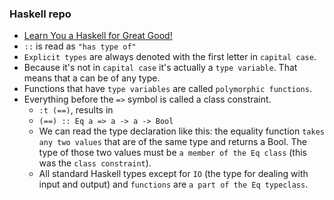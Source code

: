 ### Haskell repo

-   [Learn You a Haskell for Great Good!](http://learnyouahaskell.com/)
-   `::` is read as `"has type of"`
-   `Explicit types` are always denoted with the first letter in `capital case`.
-   Because it's not in `capital case` it's actually a `type variable`. That means that a can be of any type.
-   Functions that have `type variables` are called `polymorphic functions`.
-   Everything before the `=>` symbol is called a class constraint.
    -   `:t (==)`, results in
    -   `(==) :: Eq a => a -> a -> Bool`
    -   We can read the type declaration like this: the equality function `takes any two values` that are of the same type and returns a Bool. The type of those two values must be `a member of the Eq class` (this was the `class constraint`).
    -   All standard Haskell types except for `IO` (the type for dealing with input and output) and `functions` are `a part of the Eq typeclass`.
